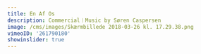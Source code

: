 ```yaml
---
title: En Af Os
description: Commercial︱Music by Søren Caspersen
image: /cms/images/Skærmbillede 2018-03-26 kl. 17.29.38.png
vimeoID: '261790180'
showinslider: true
---
```





